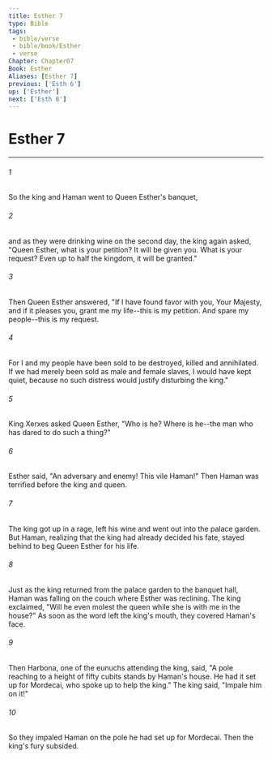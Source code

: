 ```yaml
---
title: Esther 7
type: Bible
tags:
 - bible/verse
 - bible/book/Esther
 - verse
Chapter: Chapter07
Book: Esther
Aliases: [Esther 7]
previous: ['Esth 6']
up: ['Esther']
next: ['Esth 8']
---
```

# Esther 7

***


###### 1 
So the king and Haman went to Queen Esther's banquet, 

###### 2 
and as they were drinking wine on the second day, the king again asked, "Queen Esther, what is your petition? It will be given you. What is your request? Even up to half the kingdom, it will be granted." 

###### 3 
Then Queen Esther answered, "If I have found favor with you, Your Majesty, and if it pleases you, grant me my life--this is my petition. And spare my people--this is my request. 

###### 4 
For I and my people have been sold to be destroyed, killed and annihilated. If we had merely been sold as male and female slaves, I would have kept quiet, because no such distress would justify disturbing the king." 

###### 5 
King Xerxes asked Queen Esther, "Who is he? Where is he--the man who has dared to do such a thing?" 

###### 6 
Esther said, "An adversary and enemy! This vile Haman!" Then Haman was terrified before the king and queen. 

###### 7 
The king got up in a rage, left his wine and went out into the palace garden. But Haman, realizing that the king had already decided his fate, stayed behind to beg Queen Esther for his life. 

###### 8 
Just as the king returned from the palace garden to the banquet hall, Haman was falling on the couch where Esther was reclining. The king exclaimed, "Will he even molest the queen while she is with me in the house?" As soon as the word left the king's mouth, they covered Haman's face. 

###### 9 
Then Harbona, one of the eunuchs attending the king, said, "A pole reaching to a height of fifty cubits stands by Haman's house. He had it set up for Mordecai, who spoke up to help the king." The king said, "Impale him on it!" 

###### 10 
So they impaled Haman on the pole he had set up for Mordecai. Then the king's fury subsided. 
